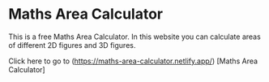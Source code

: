 # Maths Area Calculator

This is a free Maths Area Calculator. In this website you can calculate areas of different 2D figures and 3D figures.

Click here to go to (https://maths-area-calculator.netlify.app/) [Maths Area Calculator]
